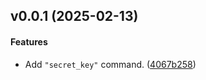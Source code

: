 <a name="v0.0.1"></a>

## v0.0.1 (2025-02-13)

#### Features

- Add `"secret_key"` command. ([4067b258](https://github.com/TokTok/debugtox/commit/4067b258615b575abae094255d5107874345c52f))
